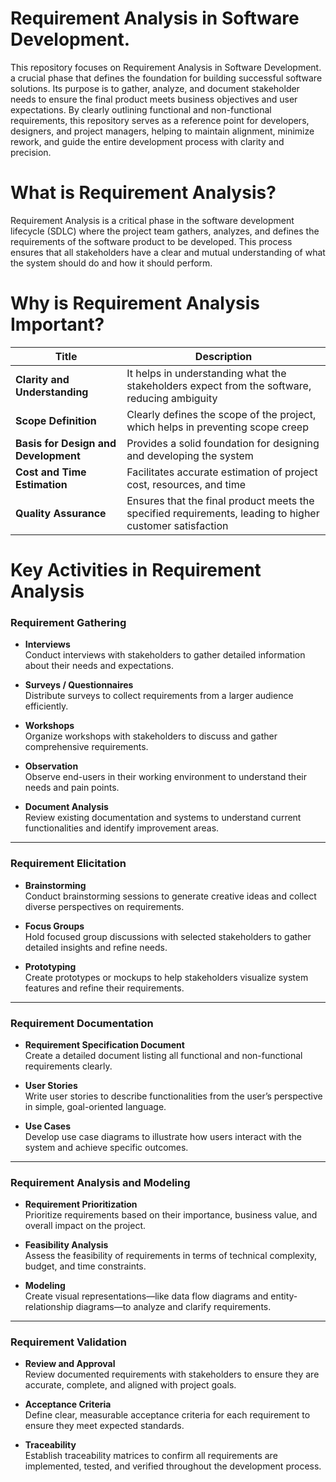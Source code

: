 # Requirement Analysis in Software Development.
This repository focuses on Requirement Analysis in Software Development. 
a crucial phase that defines the foundation for building successful software solutions.
Its purpose is to gather, analyze, and document stakeholder needs to ensure the final
product meets business objectives and user expectations. By clearly outlining functional
and non-functional requirements, this repository serves as a reference point for developers,
designers, and project managers, helping to maintain alignment, minimize rework,
and guide the entire development process with clarity and precision.

# What is Requirement Analysis?
Requirement Analysis is a critical phase in the software development lifecycle (SDLC) where 
the project team gathers, analyzes, and defines the requirements of the software product to be developed.
This process ensures that all stakeholders have a clear and mutual understanding of what the system should 
do and how it should perform.

# Why is Requirement Analysis Important?
|Title|Description|
|-----|----------|
| **Clarity and Understanding** | It helps in understanding what the stakeholders expect from the software, reducing ambiguity |
| **Scope Definition** | Clearly defines the scope of the project, which helps in preventing scope creep |
| **Basis for Design and Development** | Provides a solid foundation for designing and developing the system |
| **Cost and Time Estimation** | Facilitates accurate estimation of project cost, resources, and time |
| **Quality Assurance** | Ensures that the final product meets the specified requirements, leading to higher customer satisfaction |

# Key Activities in Requirement Analysis
### Requirement Gathering   

- **Interviews**  
  Conduct interviews with stakeholders to gather detailed information about their needs and expectations.  

- **Surveys / Questionnaires**  
  Distribute surveys to collect requirements from a larger audience efficiently.  

- **Workshops**  
  Organize workshops with stakeholders to discuss and gather comprehensive requirements.  

- **Observation**  
  Observe end-users in their working environment to understand their needs and pain points.  

- **Document Analysis**  
  Review existing documentation and systems to understand current functionalities and identify improvement areas.  

---

### Requirement Elicitation   

- **Brainstorming**  
  Conduct brainstorming sessions to generate creative ideas and collect diverse perspectives on requirements.  

- **Focus Groups**  
  Hold focused group discussions with selected stakeholders to gather detailed insights and refine needs.  

- **Prototyping**  
  Create prototypes or mockups to help stakeholders visualize system features and refine their requirements.  

---

### Requirement Documentation   

- **Requirement Specification Document**  
  Create a detailed document listing all functional and non-functional requirements clearly.  

- **User Stories**  
  Write user stories to describe functionalities from the user’s perspective in simple, goal-oriented language.  

- **Use Cases**  
  Develop use case diagrams to illustrate how users interact with the system and achieve specific outcomes.  

---

### Requirement Analysis and Modeling   

- **Requirement Prioritization**  
  Prioritize requirements based on their importance, business value, and overall impact on the project.  

- **Feasibility Analysis**  
  Assess the feasibility of requirements in terms of technical complexity, budget, and time constraints.  

- **Modeling**  
  Create visual representations—like data flow diagrams and entity-relationship diagrams—to analyze and clarify requirements.  

---

### Requirement Validation   

- **Review and Approval**  
  Review documented requirements with stakeholders to ensure they are accurate, complete, and aligned with project goals.  

- **Acceptance Criteria**  
  Define clear, measurable acceptance criteria for each requirement to ensure they meet expected standards.  

- **Traceability**  
  Establish traceability matrices to confirm all requirements are implemented, tested, and verified throughout the development process.  

